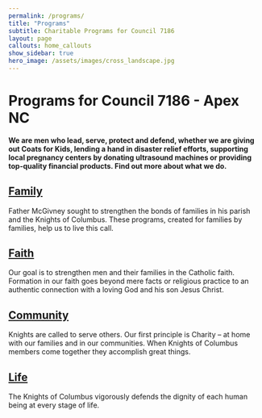 ```yaml
---
permalink: /programs/
title: "Programs"
subtitle: Charitable Programs for Council 7186
layout: page
callouts: home_callouts
show_sidebar: true
hero_image: /assets/images/cross_landscape.jpg
---
```

# Programs for Council 7186 - Apex NC

__We are men who lead, serve, protect and defend, whether we are giving out Coats for Kids, lending a hand in disaster relief efforts, supporting local pregnancy centers by donating ultrasound machines or providing top-quality financial products. Find out more about what we do.__


## [Family][family]


Father McGivney sought to strengthen the bonds of families in his parish and the Knights of Columbus. These programs, created for families by families, help us to live this call.

## [Faith][faith]


Our goal is to strengthen men and their families in the Catholic faith. Formation in our faith goes beyond mere facts or religious practice to an authentic connection with a loving God and his son Jesus Christ.

## [Community][community]
Knights are called to serve others. Our first principle is Charity – at home with our families and in our communities. When Knights of Columbus members come together they accomplish great things.

## [Life][life]
The Knights of Columbus vigorously defends the dignity of each human being at every stage of life.


[faith]: https://kofc7186.github.io/faith

[family]: https://kofc7186.github.io/family

[community]: https://kofc7186.github.io/community

[life]: https://kofc7186.github.io/life
